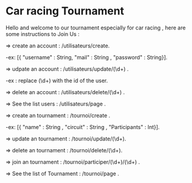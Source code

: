 
# Car racing Tournament

Hello and welcome to our tournament especially for car racing , here are some instructions to Join Us :

=> create an account : /utilisateurs/create.

-ex: [{ "username" : String, "mail" : String , "password" : String}].

=> udpate an account : /utilisateurs/update/(\d+) .

-ex : replace (\d+) with the id of the user.

=> delete an account : /utilisateurs/delete/(\d+) .

=> See the list users : /utilisateurs/page .



=> create an tournament : /tournoi/create .

-ex: [{ "name" : String , "circuit" : String , "Participants" : Int}].

=> update an tournament : /tournoi/update/(\d+).

=> delete an tournament : /tournoi/delete/(\d+).

=> join an tournament : /tournoi/participer/(\d+)/(\d+) .

=> See the list of Tournament : /tournoi/page .
